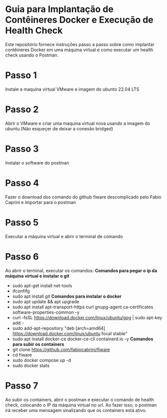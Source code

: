 # Guia para Implantação de Contêineres Docker e Execução de Health Check
Este repositório fornece instruções passo a passo sobre como implantar contêineres Docker em uma máquina virtual e como executar um health check usando o Postman.
# Passo 1

Instale a maquina virtual VMware e imagem do ubunto 22.04 LTS

# Passo 2

Abrir o VMware e criar uma maquina virtual nova usando a imagem do ubuntu.(Não esqueçer de deixar a conexão bridged)

# Passo 3

Instalar o software do postman

# Passo 4

Fazer o download dos comando do github fiware descomplicado pelo Fabio Caprini e importar para o postman

# Passo 5

Executar a máquina virtual e abrir o terminal de comando

# Passo 6

Ao abrir o terminal, executar os comandos:
**Comandos para pegar o ip da máquina virtual e instalar o git**
- sudo apt-get install net-tools
- ifconfifg
- sudo apt install git
**Comandos para instalar o docker**
- sudo apt update && apt upgrade
- sudo apt install apt-transport-https curl gnupg-agent ca-certificates software-properties-common -y
- curl -fsSL https://download.docker.com/linux/ubuntu/gpg | sudo apt-key add -
- sudo add-apt-repository "deb [arch=amd64] https://download.docker.com/linux/ubuntu focal stable"
- sudo apt install docker-ce docker-ce-cli containerd.io -y
**Comandos para subir os containers**
- git clone https://github.com/fabiocabrini/fiware
- cd fiware
- sudo docker compose up -d
- sudo docker stats

# Passo 7

Ao subir os containers, abrir o postman e executar o comando de health check, colocando o IP da máquina virtual no url. Ao fazer isso, o postman irá receber uma mensagem sinalizando que os containers está ativo.
